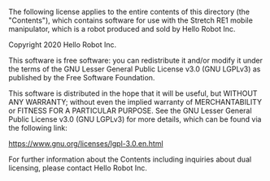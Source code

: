 The following license applies to the entire contents of this directory (the "Contents"), which contains software for use with the Stretch RE1 mobile manipulator, which is a robot produced and sold by Hello Robot Inc.

Copyright 2020 Hello Robot Inc.

This software is free software: you can redistribute it and/or modify it under the terms of the GNU Lesser General Public License v3.0 (GNU LGPLv3) as published by the Free Software Foundation.

This software is distributed in the hope that it will be useful, but WITHOUT ANY WARRANTY; without even the implied warranty of MERCHANTABILITY or FITNESS FOR A PARTICULAR PURPOSE.  See the GNU Lesser General Public License v3.0 (GNU LGPLv3) for more details, which can be found via the following link:

https://www.gnu.org/licenses/lgpl-3.0.en.html

For further information about the Contents including inquiries about dual licensing, please contact Hello Robot Inc.
